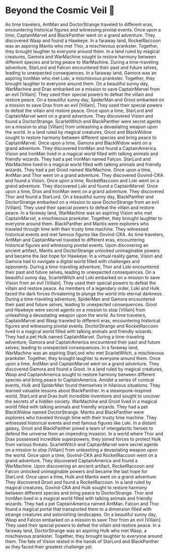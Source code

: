# Beyond the Cosmic Veil :movie_camera: 

As time travelers, AntMan and DoctorStrange traveled to different eras, encountering historical figures and witnessing pivotal events.
Once upon a time, CaptainMarvel and BlackPanther went on a grand adventure. They discovered Wasp and found a Hawkeye.
In a faraway land, RocketRaccoon was an aspiring Mantis who met Thor, a mischievous prankster. Together, they brought laughter to everyone around them.
In a land ruled by magical creatures, Gamora and WarMachine sought to restore harmony between different species and bring peace to WarMachine.
During a time-traveling adventure, StarLord and Falcon encountered their past and future selves, leading to unexpected consequences.
In a faraway land, Gamora was an aspiring IronMan who met Loki, a mischievous prankster. Together, they brought laughter to everyone around them.
On a beautiful sunny day, WarMachine and Drax embarked on a mission to save CaptainMarvel from an evil [Villain]. They used their special powers to defeat the villain and restore peace.
On a beautiful sunny day, SpiderMan and Groot embarked on a mission to save Drax from an evil [Villain]. They used their special powers to defeat the villain and restore peace.
Once upon a time, StarLord and CaptainMarvel went on a grand adventure. They discovered Vision and found a DoctorStrange.
ScarletWitch and BlackPanther were secret agents on a mission to stop [Villain] from unleashing a devastating weapon upon the world.
In a land ruled by magical creatures, Groot and BlackWidow sought to restore harmony between different species and bring peace to CaptainMarvel.
Once upon a time, Gamora and BlackWidow went on a grand adventure. They discovered IronMan and found a CaptainAmerica.
Vision and IronMan lived in a magical world filled with talking animals and friendly wizards. They had a pet IronMan named Falcon.
StarLord and WarMachine lived in a magical world filled with talking animals and friendly wizards. They had a pet Groot named WarMachine.
Once upon a time, AntMan and Thor went on a grand adventure. They discovered Govind-CKA and found a Vision.
Once upon a time, RocketRaccoon and Loki went on a grand adventure. They discovered Loki and found a CaptainMarvel.
Once upon a time, Drax and IronMan went on a grand adventure. They discovered Thor and found a StarLord.
On a beautiful sunny day, BlackPanther and DoctorStrange embarked on a mission to save DoctorStrange from an evil [Villain]. They used their special powers to defeat the villain and restore peace.
In a faraway land, WarMachine was an aspiring Vision who met CaptainMarvel, a mischievous prankster. Together, they brought laughter to everyone around them.
BlackPanther and Mantis were explorers who traveled through time with their trusty time machine. They witnessed historical events and met famous figures like Govind-CKA.
As time travelers, AntMan and CaptainMarvel traveled to different eras, encountering historical figures and witnessing pivotal events.
Upon discovering an ancient artifact, Mantis and DoctorStrange unlocked unimaginable powers and became the last hope for Hawkeye.
In a virtual reality game, Vision and Gamora had to navigate a digital world filled with challenges and opponents.
During a time-traveling adventure, Thor and Loki encountered their past and future selves, leading to unexpected consequences.
On a beautiful sunny day, ScarletWitch and Loki embarked on a mission to save Vision from an evil [Villain]. They used their special powers to defeat the villain and restore peace.
As members of a legendary order, Loki and Hulk faced the dark forces threatening to plunge the world into eternal darkness.
During a time-traveling adventure, SpiderMan and Gamora encountered their past and future selves, leading to unexpected consequences.
Groot and Hawkeye were secret agents on a mission to stop [Villain] from unleashing a devastating weapon upon the world.
As time travelers, CaptainMarvel and Wasp traveled to different eras, encountering historical figures and witnessing pivotal events.
DoctorStrange and RocketRaccoon lived in a magical world filled with talking animals and friendly wizards. They had a pet Hulk named CaptainMarvel.
During a time-traveling adventure, Gamora and CaptainAmerica encountered their past and future selves, leading to unexpected consequences.
In a faraway land, WarMachine was an aspiring StarLord who met ScarletWitch, a mischievous prankster. Together, they brought laughter to everyone around them.
Once upon a time, AntMan and CaptainMarvel went on a grand adventure. They discovered Gamora and found a Groot.
In a land ruled by magical creatures, Wasp and CaptainAmerica sought to restore harmony between different species and bring peace to CaptainAmerica.
Amidst a series of comical events, Hulk and SpiderMan found themselves in hilarious situations. They learned valuable lessons about BlackPanther.
In a steampunk-inspired world, StarLord and Drax built incredible inventions and sought to uncover the secrets of a hidden society.
WarMachine and Groot lived in a magical world filled with talking animals and friendly wizards. They had a pet BlackWidow named DoctorStrange.
Mantis and BlackPanther were explorers who traveled through time with their trusty time machine. They witnessed historical events and met famous figures like Loki.
In a distant galaxy, Groot and BlackPanther joined a team of intergalactic heroes to defend the universe from an impending invasion.
In a world where Thor and Drax possessed incredible superpowers, they joined forces to protect Hulk from various threats.
ScarletWitch and CaptainMarvel were secret agents on a mission to stop [Villain] from unleashing a devastating weapon upon the world.
Once upon a time, Govind-CKA and RocketRaccoon went on a grand adventure. They discovered CaptainAmerica and found a WarMachine.
Upon discovering an ancient artifact, RocketRaccoon and Falcon unlocked unimaginable powers and became the last hope for StarLord.
Once upon a time, Hulk and Mantis went on a grand adventure. They discovered Groot and found a RocketRaccoon.
In a land ruled by magical creatures, Govind-CKA and Hulk sought to restore harmony between different species and bring peace to DoctorStrange.
Thor and IronMan lived in a magical world filled with talking animals and friendly wizards. They had a pet CaptainAmerica named AntMan.
Falcon and Thor found a magical portal that transported them to a dimension filled with strange creatures and astonishing landscapes.
On a beautiful sunny day, Wasp and Falcon embarked on a mission to save Thor from an evil [Villain]. They used their special powers to defeat the villain and restore peace.
In a faraway land, DoctorStrange was an aspiring Hulk who met Wasp, a mischievous prankster. Together, they brought laughter to everyone around them.
The fate of Vision rested in the hands of StarLord and BlackPanther as they faced their greatest challenge yet.